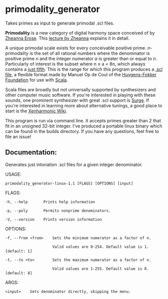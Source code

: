 # primodality_generator
Takes primes as input to generate primodal .scl files.

**Primodality** is a new category of digital harmony space conceived of by [Zheanna Erose]. This [lecture by Zheanna] explains it in detail.

A unique primodal scale exists for every conceivable positive prime. *n*-primodality is the set of all rational numbers where the denominator is positive prime *n* and the integer numerator *a* is greater than or equal to *n*. Particularly of interest is the subset where n ≤ a < 8n, which always contains a [just fifth]. This is the range for which this program produces a [.scl file], a flexible format made by Manuel Op de Coul of the [Huygens-Fokker Foundation] for use with [Scala].

Scala files are broadly but not universally supported by synthesizers and other computer music software. If you're interested in playing with these sounds, one prominent synthesizer with great .scl support is [Surge]. If you're interested in learning more about alternative tunings, a good place to start is the [Xenharmonic Wiki].

This program is run via command line. It accepts primes greater than 2 that fit in an unsigned 32-bit integer. I've produced a portable linux binary which can be found in the builds directory. If you have any questions, feel free to file an issue!

[Zheanna Erose]: https://www.youtube.com/channel/UC--VosYH0BHISbb4SFO9rQA
[lecture by Zheanna]: https://www.youtube.com/watch?v=KKxXdD-lkwI
[just fifth]: https://en.wikipedia.org/wiki/Just_intonation
[.scl file]: https://huygens-fokker.org/scala/scl_format.html
[Huygens-Fokker Foundation]: https://huygens-fokker.org/index_en.html
[Scala]: https://www.huygens-fokker.org/scala/
[Surge]: https://github.com/surge-synthesizer/surge
[Xenharmonic Wiki]: https://en.xen.wiki

## Documentation:

Generates just intonation .scl files for a given integer denominator.

USAGE:

    primodality_generator-linux-1.1 [FLAGS] [OPTIONS] [input]

FLAGS:

    -h, --help       Prints help information

    -p, --poly       Permits nonprime denominators.

    -V, --version    Prints version information

OPTIONS:

    -f, --from <from>    Sets the minimum numerator as a factor of n.

                         Valid values are 0-254. Default value is 1. [default: 1]

    -t, --to <to>        Sets the maximum numerator as a factor of n.

                         Valid values are 1-255. Default value is 8. [default: 8]

ARGS:

    <input>    Sets denominator directly, skipping the menu.
